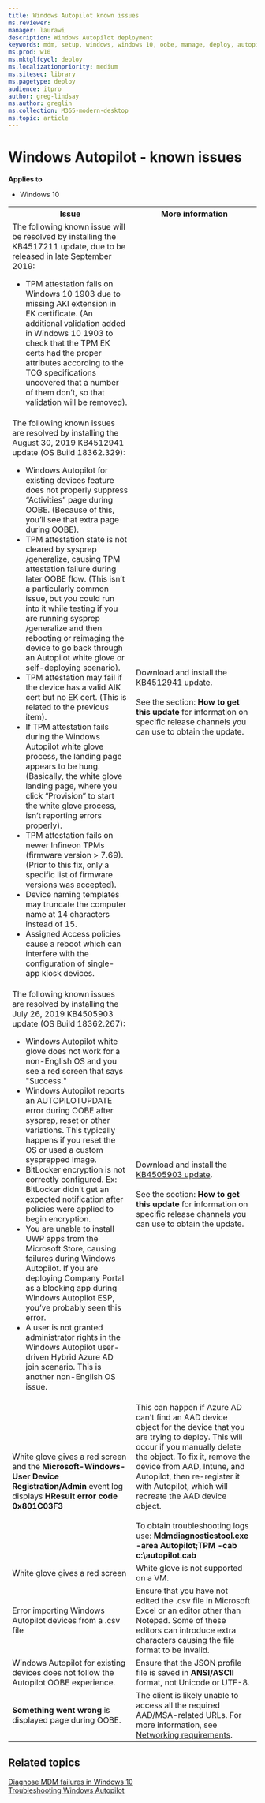 ```yaml
---
title: Windows Autopilot known issues
ms.reviewer: 
manager: laurawi
description: Windows Autopilot deployment
keywords: mdm, setup, windows, windows 10, oobe, manage, deploy, autopilot, ztd, zero-touch, partner, msfb, intune
ms.prod: w10
ms.mktglfcycl: deploy
ms.localizationpriority: medium
ms.sitesec: library
ms.pagetype: deploy
audience: itpro
author: greg-lindsay
ms.author: greglin
ms.collection: M365-modern-desktop
ms.topic: article
---
```



# Windows Autopilot - known issues

**Applies to**

- Windows 10

<table>
<th>Issue<th>More information
<tr><td>The following known issue will be resolved by installing the KB4517211 update, due to be released in late September 2019:

- TPM attestation fails on Windows 10 1903 due to missing AKI extension in EK certificate.  (An additional validation added in Windows 10 1903 to check that the TPM EK certs had the proper attributes according to the TCG specifications uncovered that a number of them don’t, so that validation will be removed).
<tr><td>The following known issues are resolved by installing the August 30, 2019 KB4512941 update (OS Build 18362.329):

- Windows Autopilot for existing devices feature does not properly suppress “Activities” page during OOBE.  (Because of this, you’ll see that extra page during OOBE).
- TPM attestation state is not cleared by sysprep /generalize, causing TPM attestation failure during later OOBE flow.  (This isn’t a particularly common issue, but you could run into it while testing if you are running sysprep /generalize and then rebooting or reimaging the device to go back through an Autopilot white glove or self-deploying scenario).
- TPM attestation may fail if the device has a valid AIK cert but no EK cert.  (This is related to the previous item).
- If TPM attestation fails during the Windows Autopilot white glove process, the landing page appears to be hung.  (Basically, the white glove landing page, where you click “Provision” to start the white glove process, isn’t reporting errors properly).
- TPM attestation fails on newer Infineon TPMs (firmware version > 7.69).  (Prior to this fix, only a specific list of firmware versions was accepted).
- Device naming templates may truncate the computer name at 14 characters instead of 15.
- Assigned Access policies cause a reboot which can interfere with the configuration of single-app kiosk devices.
<td>Download and install the <a href="https://support.microsoft.com/help/4512941">KB4512941 update</a>. <br><br>See the section: <b>How to get this update</b> for information on specific release channels you can use to obtain the update.
<tr><td>The following known issues are resolved by installing the July 26, 2019 KB4505903 update (OS Build 18362.267):

- Windows Autopilot white glove does not work for a non-English OS and you see a red screen that says "Success."
- Windows Autopilot reports an AUTOPILOTUPDATE error during OOBE after sysprep, reset or other variations.  This typically happens if you reset the OS or used a custom sysprepped image.
- BitLocker encryption is not correctly configured. Ex: BitLocker didn’t get an expected notification after policies were applied to begin encryption.
- You are unable to install UWP apps from the Microsoft Store, causing failures during Windows Autopilot.  If you are deploying Company Portal as a blocking app during Windows Autopilot ESP, you’ve probably seen this error.
- A user is not granted administrator rights in the Windows Autopilot user-driven Hybrid Azure AD join scenario.  This is another non-English OS issue.
<td>Download and install the <a href="https://support.microsoft.com/help/4505903">KB4505903 update</a>. <br><br>See the section: <b>How to get this update</b> for information on specific release channels you can use to obtain the update.

<tr><td>White glove gives a red screen and the <b>Microsoft-Windows-User Device Registration/Admin</b> event log displays <b>HResult error code 0x801C03F3</b><td>This can happen if Azure AD can’t find an AAD device object for the device that you are trying to deploy. This will occur if you manually delete the object. To fix it, remove the device from AAD, Intune, and Autopilot, then re-register it with Autopilot, which will recreate the AAD device object.<br> 
<br>To obtain troubleshooting logs use: <b>Mdmdiagnosticstool.exe -area Autopilot;TPM -cab c:\autopilot.cab</b>
<tr><td>White glove gives a red screen<td>White glove is not supported on a VM.
<tr><td>Error importing Windows Autopilot devices from a .csv file<td>Ensure that you have not edited the .csv file in Microsoft Excel or an editor other than Notepad. Some of these editors can introduce extra characters causing the file format to be invalid. 
<tr><td>Windows Autopilot for existing devices does not follow the Autopilot OOBE experience.<td>Ensure that the JSON profile file is saved in <b>ANSI/ASCII</b> format, not Unicode or UTF-8.
<tr><td><b>Something went wrong</b> is displayed page during OOBE.<td>The client is likely unable to access all the required AAD/MSA-related URLs. For more information, see <a href="windows-autopilot-requirements.md#networking-requirements">Networking requirements</a>.
</table>

## Related topics

[Diagnose MDM failures in Windows 10](https://docs.microsoft.com/windows/client-management/mdm/diagnose-mdm-failures-in-windows-10)<br>
[Troubleshooting Windows Autopilot](troubleshooting.md)
